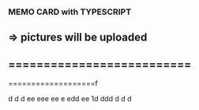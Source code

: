 ### MEMO CARD with TYPESCRIPT
=> pictures will be uploaded
--------------------------
==========================
-
===================f

d
d
d
ee
eee
ee
e
edd
ee
1d
ddd
d
d
d
